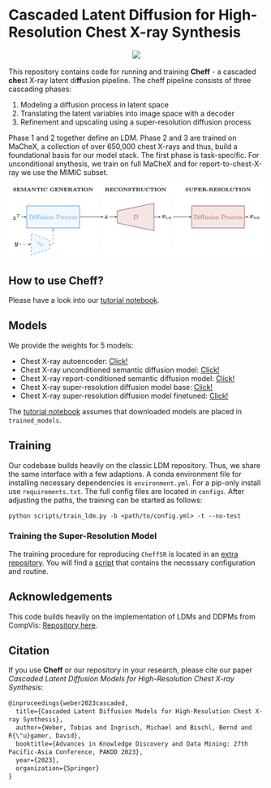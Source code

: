 # Cascaded Latent Diffusion for High-Resolution Chest X-ray Synthesis

<p align="center">
<img src=assets/intro_sample_grid.png />
</p>

This repository contains code for running and training **Cheff** - a cascaded **che**st
X-ray latent di**ff**usion pipeline.
The cheff pipeline consists of three cascading phases:

1. Modeling a diffusion process in latent space
2. Translating the latent variables into image space with a decoder
3. Refinement and upscaling using a super-resolution diffusion process

Phase 1 and 2 together define an LDM.
Phase 2 and 3 are trained on MaCheX, a collection of over 650,000 chest X-rays and thus,
build a foundational basis for our model stack.
The first phase is task-specific. For unconditional snythesis, we train on full MaCheX
and for report-to-chest-X-ray we use the MIMIC subset.

<p align="center">
<img src=assets/cheff_overview.png />
</p>

## How to use Cheff?

Please have a look into our [tutorial notebook](notebooks/01_cheff.ipynb).


## Models

We provide the weights for 5 models:

- Chest X-ray autoencoder: [Click!](https://syncandshare.lrz.de/getlink/fiQ6wTe7K7otQzyifNh9av/cheff_autoencoder.pt)
- Chest X-ray unconditioned semantic diffusion model: [Click!](https://syncandshare.lrz.de/getlink/fiE9pKbK38wzEvBrBCk95W/cheff_diff_uncond.pt)
- Chest X-ray report-conditioned semantic diffusion model: [Click!](https://syncandshare.lrz.de/getlink/fi4R87B3cEWgSx4Wivyizb/cheff_diff_t2i.pt)
- Chest X-ray super-resolution diffusion model base: [Click!](https://syncandshare.lrz.de/getlink/fiovQdSGXiTuWQ7scu7FA/cheff_sr_base.pt)
- Chest X-ray super-resolution diffusion model finetuned: [Click!](https://syncandshare.lrz.de/getlink/fiHM4uAfy7uxcfBXkefySJ/cheff_sr_fine.pt)

The [tutorial notebook](notebooks/01_cheff.ipynb) assumes that downloaded models are
placed in `trained_models`.

## Training

Our codebase builds heavily on the classic LDM repository. Thus, we share the same
interface with a few adaptions.
A conda environment file for installing necessary dependencies is `environment.yml`.
For a pip-only install use `requirements.txt`.
The full config files are located in `configs`. After adjusting the paths, the training
can be started as follows:

```shell
python scripts/train_ldm.py -b <path/to/config.yml> -t --no-test
```

### Training the Super-Resolution Model

The training procedure for reproducing `CheffSR` is located in an [extra repository](https://github.com/saiboxx/diffusion-pytorch).
You will find a [script](https://github.com/saiboxx/diffusion-pytorch/blob/main/scripts/03_train_sr3_ddp.py) that contains the 
necessary configuration and routine.


## Acknowledgements

This code builds heavily on the implementation of LDMs and DDPMs from CompVis:
[Repository here](https://github.com/CompVis/latent-diffusion).


## Citation

If you use **Cheff** or our repository in your research, please cite our paper *Cascaded Latent Diffusion Models for High-Resolution Chest X-ray Synthesis*:

```
@inproceedings{weber2023cascaded,
  title={Cascaded Latent Diffusion Models for High-Resolution Chest X-ray Synthesis},
  author={Weber, Tobias and Ingrisch, Michael and Bischl, Bernd and R{\"u}gamer, David},
  booktitle={Advances in Knowledge Discovery and Data Mining: 27th Pacific-Asia Conference, PAKDD 2023},
  year={2023},
  organization={Springer}
}
```
